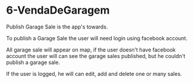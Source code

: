 # 6-VendaDeGaragem

Publish Garage Sale is the app's towards.

To publish a Garage Sale the user will need login using facebook account.

All garage sale will appear on map, if the user doesn't have facebook account the user will can see the garage sales published, but he couldn't publish a garage sale.

If the user is logged, he will can edit, add and delete one or many sales.





